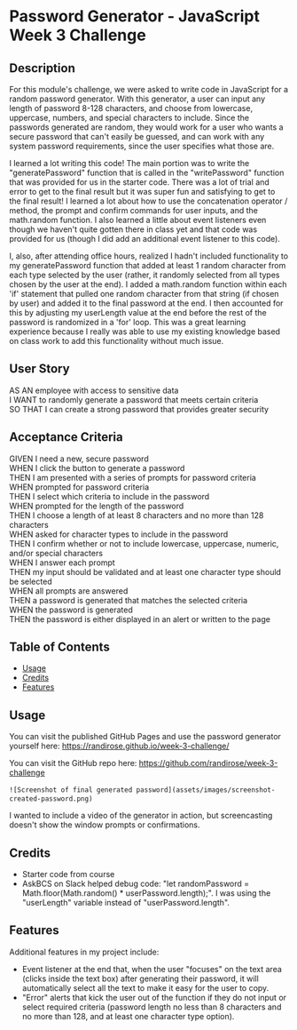 # Password Generator - JavaScript Week 3 Challenge

## Description

For this module's challenge, we were asked to write code in JavaScript for a random password generator. With this generator, a user can input any length of password 8-128 characters, and choose from lowercase, uppercase, numbers, and special characters to include. Since the passwords generated are random, they would work for a user who wants a secure password that can't easily be guessed, and can work with any system password requirements, since the user specifies what those are.  

I learned a lot writing this code! The main portion was to write the "generatePassword" function that is called in the "writePassword" function that was provided for us in the starter code. There was a lot of trial and error to get to the final result but it was super fun and satisfying to get to the final result! I learned a lot about how to use the concatenation operator / method, the prompt and confirm commands for user inputs, and the math.random function. I also learned a little about event listeners even though we haven't quite gotten there in class yet and that code was provided for us (though I did add an additional event listener to this code).  

I, also, after attending office hours, realized I hadn't included functionality to my generatePassword function that added at least 1 random character from each type selected by the user (rather, it randomly selected from all types chosen by the user at the end). I added a math.random function within each 'if' statement that pulled one random character from that string (if chosen by user) and added it to the final password at the end. I then accounted for this by adjusting my userLength value at the end before the rest of the password is randomized in a 'for' loop. This was a great learning experience because I really was able to use my existing knowledge based on class work to add this functionality without much issue.

## User Story  

AS AN employee with access to sensitive data  
I WANT to randomly generate a password that meets certain criteria  
SO THAT I can create a strong password that provides greater security  

## Acceptance Criteria  

GIVEN I need a new, secure password  
WHEN I click the button to generate a password  
THEN I am presented with a series of prompts for password criteria  
WHEN prompted for password criteria  
THEN I select which criteria to include in the password  
WHEN prompted for the length of the password  
THEN I choose a length of at least 8 characters and no more than 128 characters  
WHEN asked for character types to include in the password  
THEN I confirm whether or not to include lowercase, uppercase, numeric, and/or special characters  
WHEN I answer each prompt  
THEN my input should be validated and at least one character type should be selected  
WHEN all prompts are answered  
THEN a password is generated that matches the selected criteria  
WHEN the password is generated  
THEN the password is either displayed in an alert or written to the page  


## Table of Contents

- [Usage](#usage)  
- [Credits](#credits)  
- [Features](#features)  

## Usage

You can visit the published GitHub Pages and use the password generator yourself here: https://randirose.github.io/week-3-challenge/  

You can visit the GitHub repo here: https://github.com/randirose/week-3-challenge  

    ![Screenshot of final generated password](assets/images/screenshot-created-password.png)

I wanted to include a video of the generator in action, but screencasting doesn't show the window prompts or confirmations.  

## Credits

- Starter code from course  
- AskBCS on Slack helped debug code: "let randomPassword = Math.floor(Math.random() * userPassword.length);". I was using the "userLength" variable instead of "userPassword.length".

## Features

Additional features in my project include:  

- Event listener at the end that, when the user "focuses" on the text area (clicks inside the text box) after generating their password, it will automatically select all the text to make it easy for the user to copy.
- "Error" alerts that kick the user out of the function if they do not input or select required criteria (password length no less than 8 characters and no more than 128, and at least one character type option).

